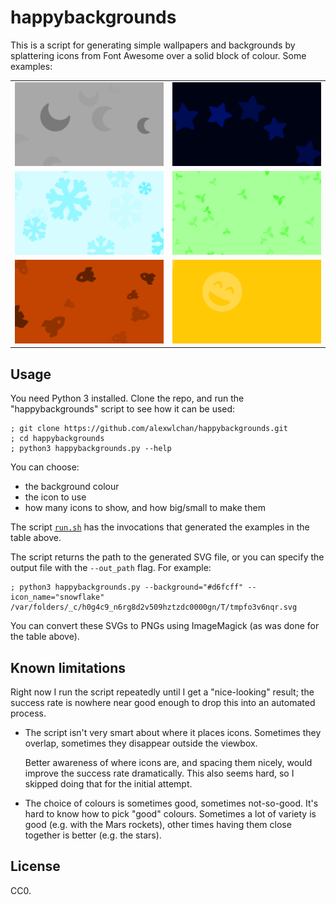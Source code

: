 # happybackgrounds

This is a script for generating simple wallpapers and backgrounds by splattering icons from Font Awesome over a solid block of colour.
Some examples:

<table>
    <tr>
        <td><img src="readme_images/luna.png" alt="A grey background with dark grey crescents."></td>
        <td><img src="readme_images/starfield.png" alt="A dark purple background with lighter purple five-pointed stars moving across the sky."></td>
    </tr>
    <tr>
        <td><img src="readme_images/snowflake.png" alt="A light-blue background with some large turquoise-ish snowflakes."></td>
        <td><img src="readme_images/plants.png" alt="A green background with lots of small, green seedlings. Each seedling has two leaves."></td>
    </tr>
    <tr>
        <td><img src="readme_images/mars.png" alt="A Mars-type reddish orange background, with rockets in varying levels of darkness set against the background."></td>
        <td><img src="readme_images/happy.png" alt="A yellow background with a light yellow smiling face at a jaunty angle."></td>
    </tr>
</table>



## Usage

You need Python 3 installed.
Clone the repo, and run the "happybackgrounds" script to see how it can be used:

```console
; git clone https://github.com/alexwlchan/happybackgrounds.git
; cd happybackgrounds
; python3 happybackgrounds.py --help
```

You can choose:

*   the background colour
*   the icon to use
*   how many icons to show, and how big/small to make them

The script [`run.sh`](run.sh) has the invocations that generated the examples in the table above.

The script returns the path to the generated SVG file, or you can specify the output file with the `--out_path` flag.
For example:

```console
; python3 happybackgrounds.py --background="#d6fcff" --icon_name="snowflake"
/var/folders/_c/h0g4c9_n6rg8d2v509hztzdc0000gn/T/tmpfo3v6nqr.svg
```

You can convert these SVGs to PNGs using ImageMagick (as was done for the table above).



## Known limitations

Right now I run the script repeatedly until I get a "nice-looking" result; the success rate is nowhere near good enough to drop this into an automated process.

*   The script isn't very smart about where it places icons.
    Sometimes they overlap, sometimes they disappear outside the viewbox.

    Better awareness of where icons are, and spacing them nicely, would improve the success rate dramatically.
    This also seems hard, so I skipped doing that for the initial attempt.

*   The choice of colours is sometimes good, sometimes not-so-good.
    It's hard to know how to pick "good" colours.
    Sometimes a lot of variety is good (e.g. with the Mars rockets), other times having them close together is better (e.g. the stars).




## License

CC0.
